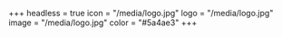 +++
headless = true
icon = "/media/logo.jpg"
logo = "/media/logo.jpg"
image = "/media/logo.jpg"
color = "#5a4ae3"
+++
